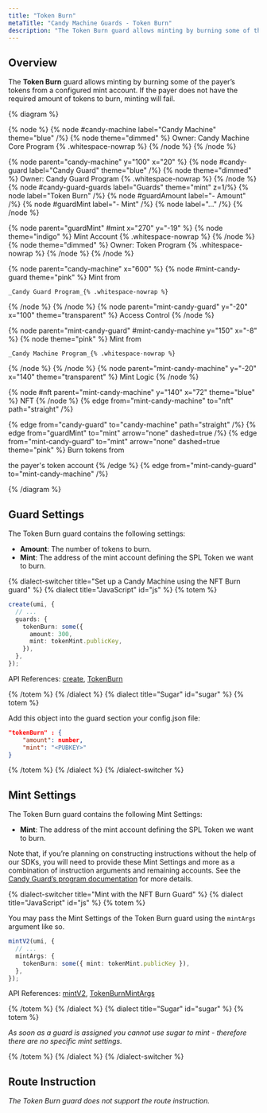 ```yaml
---
title: "Token Burn"
metaTitle: "Candy Machine Guards - Token Burn"
description: "The Token Burn guard allows minting by burning some of the payer’s tokens."
---
```


## Overview

The **Token Burn** guard allows minting by burning some of the payer’s tokens from a configured mint account. If the payer does not have the required amount of tokens to burn, minting will fail.

{% diagram  %}

{% node %}
{% node #candy-machine label="Candy Machine" theme="blue" /%}
{% node theme="dimmed" %}
Owner: Candy Machine Core Program {% .whitespace-nowrap %}
{% /node %}
{% /node %}

{% node parent="candy-machine" y="100" x="20" %}
{% node #candy-guard label="Candy Guard" theme="blue" /%}
{% node theme="dimmed" %}
Owner: Candy Guard Program {% .whitespace-nowrap %}
{% /node %}
{% node #candy-guard-guards label="Guards" theme="mint" z=1/%}
{% node label="Token Burn" /%}
{% node #guardAmount label="- Amount" /%}
{% node #guardMint label="- Mint" /%}
{% node label="..." /%}
{% /node %}

{% node parent="guardMint" #mint x="270" y="-19" %}
{% node  theme="indigo" %}
Mint Account {% .whitespace-nowrap %}
{% /node %}
{% node theme="dimmed" %}
Owner: Token Program {% .whitespace-nowrap %}
{% /node %}
{% /node %}

{% node parent="candy-machine" x="600" %}
  {% node #mint-candy-guard theme="pink" %}
    Mint from

    _Candy Guard Program_{% .whitespace-nowrap %}
  {% /node %}
{% /node %}
{% node parent="mint-candy-guard" y="-20" x="100" theme="transparent" %}
  Access Control
{% /node %}

{% node parent="mint-candy-guard" #mint-candy-machine y="150" x="-8" %}
  {% node theme="pink" %}
    Mint from 
    
    _Candy Machine Program_{% .whitespace-nowrap %}
  {% /node %}
{% /node %}
{% node parent="mint-candy-machine" y="-20" x="140" theme="transparent" %}
  Mint Logic
{% /node %}

{% node #nft parent="mint-candy-machine" y="140" x="72" theme="blue" %}
  NFT
{% /node %}
{% edge from="mint-candy-machine" to="nft" path="straight" /%}

{% edge from="candy-guard" to="candy-machine" path="straight" /%}
{% edge from="guardMint" to="mint" arrow="none" dashed=true /%}
{% edge from="mint-candy-guard" to="mint" arrow="none" dashed=true  theme="pink" %}
Burn tokens from

the payer's token account
{% /edge %}
{% edge from="mint-candy-guard" to="mint-candy-machine" /%}

{% /diagram %}

## Guard Settings

The Token Burn guard contains the following settings:

- **Amount**: The number of tokens to burn.
- **Mint**: The address of the mint account defining the SPL Token we want to burn.

{% dialect-switcher title="Set up a Candy Machine using the NFT Burn guard" %}
{% dialect title="JavaScript" id="js" %}
{% totem %}

```ts
create(umi, {
  // ...
  guards: {
    tokenBurn: some({
      amount: 300,
      mint: tokenMint.publicKey,
    }),
  },
});
```

API References: [create](https://mpl-candy-machine-js-docs.vercel.app/functions/create.html), [TokenBurn](https://mpl-candy-machine-js-docs.vercel.app/types/TokenBurnArgs.html)

{% /totem %}
{% /dialect %}
{% dialect title="Sugar" id="sugar" %}
{% totem %}

Add this object into the guard section your config.json file:

```json
"tokenBurn" : {
    "amount": number,
    "mint": "<PUBKEY>"
}
```

{% /totem %}
{% /dialect %}
{% /dialect-switcher %}

## Mint Settings

The Token Burn guard contains the following Mint Settings:

- **Mint**: The address of the mint account defining the SPL Token we want to burn.

Note that, if you’re planning on constructing instructions without the help of our SDKs, you will need to provide these Mint Settings and more as a combination of instruction arguments and remaining accounts. See the [Candy Guard’s program documentation](https://github.com/metaplex-foundation/mpl-candy-machine/tree/main/programs/candy-guard#tokenburn) for more details.

{% dialect-switcher title="Mint with the NFT Burn Guard" %}
{% dialect title="JavaScript" id="js" %}
{% totem %}

You may pass the Mint Settings of the Token Burn guard using the `mintArgs` argument like so.

```ts
mintV2(umi, {
  // ...
  mintArgs: {
    tokenBurn: some({ mint: tokenMint.publicKey }),
  },
});
```

API References: [mintV2](https://mpl-candy-machine-js-docs.vercel.app/functions/mintV2.html), [TokenBurnMintArgs](https://mpl-candy-machine-js-docs.vercel.app/types/TokenBurnMintArgs.html)

{% /totem %}
{% /dialect %}
{% dialect title="Sugar" id="sugar" %}
{% totem %}

_As soon as a guard is assigned you cannot use sugar to mint - therefore there are no specific mint settings._

{% /totem %}
{% /dialect %}
{% /dialect-switcher %}

## Route Instruction

_The Token Burn guard does not support the route instruction._
